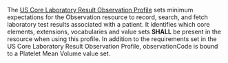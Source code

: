 The [US Core Laboratory Result Observation Profile](http://hl7.org/fhir/us/core/StructureDefinition/us-core-observation-lab) sets minimum expectations for the Observation resource to record, search, and fetch laboratory test results associated with a patient. It identifies which core elements, extensions, vocabularies and value sets **SHALL** be present in the resource when using this profile. In addition to the requirements set in the US Core Laboratory Result Observation Profile, observationCode is bound to a Platelet Mean Volume value set.